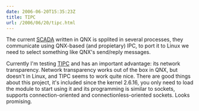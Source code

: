```yaml
---
date: 2006-06-20T15:35:23Z
title: TIPC
url: /2006/06/20/tipc.html
---
```


<p>The current <a href="http://en.wikipedia.org/wiki/SCADA">SCADA</a> written in QNX is spplited in several processes, they communicate using QNX-based (and propietary) IPC, to port it to Linux we need to select something like QNX's send/reply messages.</p>
<p>Currently I'm testing <a href="http://tipc.sourceforge.net">TIPC</a> and has an important advantage: its network transparency. Network transparency works out of the box in QNX, but doesn't in Linux, and TIPC seems to work quite nice. There are good things about this project, it's included since the kernel 2.6.16, you only need to load the module to start using it and its programming is similar to sockets, supports connection-oriented and connectionless-oriented sockets. Looks promising.</p>
